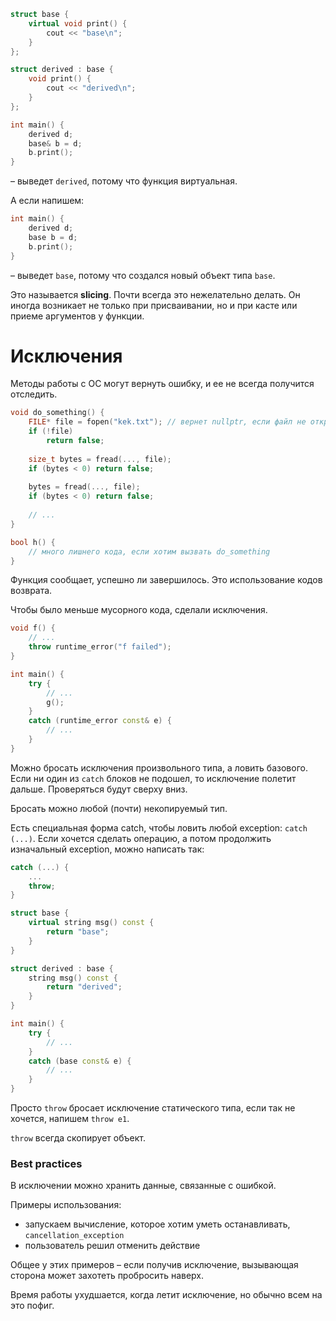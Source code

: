 ```cpp
struct base {
    virtual void print() {
        cout << "base\n";
    }
};

struct derived : base {
    void print() {
        cout << "derived\n";
    }
};

int main() {
    derived d;
    base& b = d;
    b.print();
}
```
 – выведет `derived`, потому что функция виртуальная.
 
 А если напишем:
 
```cpp
int main() {
    derived d;
    base b = d;
    b.print();
}
```
 – выведет `base`, потому что создался новый объект типа `base`.
 
Это называется **slicing**. Почти всегда это нежелательно делать. Он иногда возникает не только при присваивании,
но и при касте или приеме аргументов у функции.


# Исключения

Методы работы с ОС могут вернуть ошибку, и ее не всегда получится отследить. 

```cpp
void do_something() {
    FILE* file = fopen("kek.txt"); // вернет nullptr, если файл не открылся
    if (!file)
        return false;
    
    size_t bytes = fread(..., file);
    if (bytes < 0) return false;
    
    bytes = fread(..., file);
    if (bytes < 0) return false;
    
    // ...
}

bool h() {
    // много лишнего кода, если хотим вызвать do_something
}
```

Функция сообщает, успешно ли завершилось. Это использование кодов возврата.

Чтобы было меньше мусорного кода, сделали исключения.

```cpp
void f() {
    // ...
    throw runtime_error("f failed");
}

int main() {
    try {
        // ...
        g();
    }
    catch (runtime_error const& e) {
        // ...
    }
}
```

Можно бросать исключения произвольного типа, а ловить базового. 
Если ни один из `catch` блоков не подошел, то исключение полетит дальше. 
Проверяться будут сверху вниз.

Бросать можно любой (почти) некопируемый тип.

Есть специальная форма catch, чтобы ловить любой exception: `catch (...)`. 
Если хочется сделать операцию, а потом продолжить изначальный exception, можно написать так:
```cpp
catch (...) {
    ...
    throw;
}
```

```cpp
struct base {
    virtual string msg() const {
        return "base";
    }
}

struct derived : base {
    string msg() const {
        return "derived";
    }
}

int main() {
    try {
        // ...
    }
    catch (base const& e) {
        // ...
    }
}
```

Просто `throw` бросает исключение статического типа, если так не хочется, напишем `throw e1`.

`throw` всегда скопирует объект.

### Best practices

В исключении можно хранить данные, связанные с ошибкой.

Примеры использования:
 * запускаем вычисление, которое хотим уметь останавливать, `cancellation_exception`
 * пользователь решил отменить действие
 
Общее у этих примеров – если получив исключение, вызывающая сторона может захотеть пробросить наверх.

Время работы ухудшается, когда летит исключение, но обычно всем на это пофиг.

